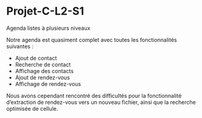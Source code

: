 # Projet-C-L2-S1
Agenda listes à plusieurs niveaux

Notre agenda est quasiment complet avec toutes les fonctionnalités suivantes :

-	Ajout de contact
-	Recherche de contact
-	Affichage des contacts
-	Ajout de rendez-vous
-	Affichage de rendez-vous	

Nous avons cependant rencontré des difficultés pour la fonctionnalité d’extraction de rendez-vous vers un nouveau fichier, 
ainsi que la recherche optimisée  de cellule.

